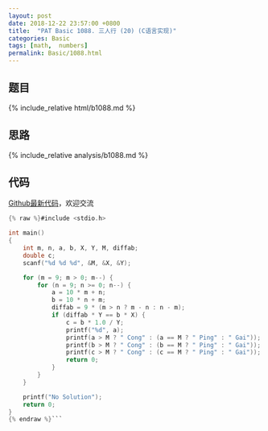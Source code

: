 ```yaml
---
layout: post
date: 2018-12-22 23:57:00 +0800
title:  "PAT Basic 1088. 三人行 (20) (C语言实现)"
categories: Basic
tags: [math,  numbers]
permalink: Basic/1088.html
---
```


## 题目

{% include_relative html/b1088.md %}

## 思路

{% include_relative analysis/b1088.md %}

## 代码

[Github最新代码](https://github.com/OliverLew/PAT/blob/master/PATBasic/1088.c)，欢迎交流

```c
{% raw %}#include <stdio.h>

int main()
{
	int m, n, a, b, X, Y, M, diffab;
	double c;
	scanf("%d %d %d", &M, &X, &Y);

	for (m = 9; m > 0; m--) {
		for (n = 9; n >= 0; n--) {
			a = 10 * m + n;
			b = 10 * n + m;
			diffab = 9 * (m > n ? m - n : n - m);
			if (diffab * Y == b * X) {
				c = b * 1.0 / Y;
				printf("%d", a);
				printf(a > M ? " Cong" : (a == M ? " Ping" : " Gai"));
				printf(b > M ? " Cong" : (b == M ? " Ping" : " Gai"));
				printf(c > M ? " Cong" : (c == M ? " Ping" : " Gai"));
				return 0;
			}
		}
	}

	printf("No Solution");
	return 0;
}
{% endraw %}```